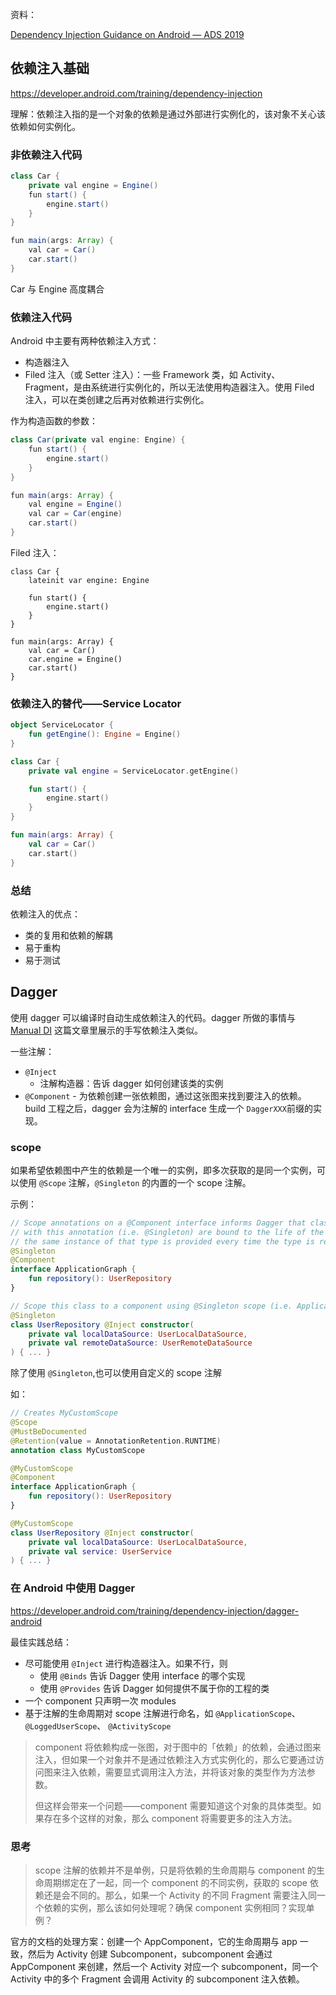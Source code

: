 资料：

[Dependency Injection Guidance on Android — ADS 2019](https://medium.com/androiddevelopers/dependency-injection-guidance-on-android-ads-2019-b0b56d774bc2)



## 依赖注入基础

https://developer.android.com/training/dependency-injection

理解：依赖注入指的是一个对象的依赖是通过外部进行实例化的，该对象不关心该依赖如何实例化。

### 非依赖注入代码

```java
class Car {
    private val engine = Engine()
    fun start() {
        engine.start()
    }
}

fun main(args: Array) {
    val car = Car()
    car.start()
}
```

Car 与 Engine 高度耦合

### 依赖注入代码

Android 中主要有两种依赖注入方式：

* 构造器注入
* Filed 注入（或 Setter 注入）：一些 Framework 类，如 Activity、Fragment，是由系统进行实例化的，所以无法使用构造器注入。使用 Filed 注入，可以在类创建之后再对依赖进行实例化。

作为构造函数的参数：

```java
class Car(private val engine: Engine) {
    fun start() {
        engine.start()
    }
}

fun main(args: Array) {
    val engine = Engine()
    val car = Car(engine)
    car.start()
}
```

Filed 注入：

```
class Car {
    lateinit var engine: Engine

    fun start() {
        engine.start()
    }
}

fun main(args: Array) {
    val car = Car()
    car.engine = Engine()
    car.start()
}
```



### 依赖注入的替代——Service Locator

```kotlin
object ServiceLocator {
    fun getEngine(): Engine = Engine()
}

class Car {
    private val engine = ServiceLocator.getEngine()

    fun start() {
        engine.start()
    }
}

fun main(args: Array) {
    val car = Car()
    car.start()
}
```



### 总结

依赖注入的优点：

* 类的复用和依赖的解耦
* 易于重构
* 易于测试





## Dagger

使用 dagger 可以编译时自动生成依赖注入的代码。dagger 所做的事情与 [Manual DI](https://developer.android.com/training/dependency-injection/manual) 这篇文章里展示的手写依赖注入类似。

一些注解：

* `@Inject`
  * 注解构造器：告诉 dagger 如何创建该类的实例
* `@Component` - 为依赖创建一张依赖图，通过这张图来找到要注入的依赖。build 工程之后，dagger 会为注解的 interface 生成一个 `DaggerXXX`前缀的实现。

### scope

如果希望依赖图中产生的依赖是一个唯一的实例，即多次获取的是同一个实例，可以使用 `@Scope` 注解，`@Singleton` 的内置的一个 scope 注解。

示例：

```kotlin
// Scope annotations on a @Component interface informs Dagger that classes annotated
// with this annotation (i.e. @Singleton) are bound to the life of the graph and so
// the same instance of that type is provided every time the type is requested.
@Singleton
@Component
interface ApplicationGraph {
    fun repository(): UserRepository
}

// Scope this class to a component using @Singleton scope (i.e. ApplicationGraph)
@Singleton
class UserRepository @Inject constructor(
    private val localDataSource: UserLocalDataSource,
    private val remoteDataSource: UserRemoteDataSource
) { ... }
```

除了使用 `@Singleton`,也可以使用自定义的 scope 注解

如：

```kotlin
// Creates MyCustomScope
@Scope
@MustBeDocumented
@Retention(value = AnnotationRetention.RUNTIME)
annotation class MyCustomScope
```

```kotlin
@MyCustomScope
@Component
interface ApplicationGraph {
    fun repository(): UserRepository
}

@MyCustomScope
class UserRepository @Inject constructor(
    private val localDataSource: UserLocalDataSource,
    private val service: UserService
) { ... }
```



### 在 Android 中使用 Dagger

https://developer.android.com/training/dependency-injection/dagger-android

最佳实践总结：

* 尽可能使用 `@Inject` 进行构造器注入。如果不行，则
  * 使用 `@Binds` 告诉 Dagger 使用 interface 的哪个实现
  * 使用 `@Provides` 告诉 Dagger 如何提供不属于你的工程的类
* 一个 component 只声明一次 modules
* 基于注解的生命周期对 scope 注解进行命名，如 `@ApplicationScope`、 `@LoggedUserScope`、 `@ActivityScope`

> component 将依赖构成一张图，对于图中的「依赖」的依赖，会通过图来注入，但如果一个对象并不是通过依赖注入方式实例化的，那么它要通过访问图来注入依赖，需要显式调用注入方法，并将该对象的类型作为方法参数。
>
> 但这样会带来一个问题——component 需要知道这个对象的具体类型。如果存在多个这样的对象，那么 component 将需要更多的注入方法。



### 思考

> scope 注解的依赖并不是单例，只是将依赖的生命周期与 component 的生命周期绑定在了一起，同一个 component 的不同实例，获取的 scope 依赖还是会不同的。那么，如果一个 Activity 的不同 Fragment 需要注入同一个依赖的实例，那么该如何处理呢？确保 component 实例相同？实现单例？

官方的文档的处理方案：创建一个 AppComponent，它的生命周期与 app 一致，然后为 Activity 创建 Subcomponent，subcomponent 会通过 AppComponent 来创建，然后一个 Activity 对应一个 subcomponent，同一个 Activity 中的多个 Fragment 会调用 Activity 的 subcomponent 注入依赖。